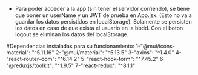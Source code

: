 - Para poder acceder a la app (sin tener el servidor corriendo), se tiene que poner un userName y un JWT de prueba en App.jsx. (Esto no va a guardar los datos persistidos en localStorage). Solamente se persisten los datos en caso de que exista el usuario en la bbdd. 
Con el boton logout se eliminan los datos del localStorage. 

#Dependencias instaladas para su funcionamiento:
1-"@mui/icons-material": "^5.11.16"
2-"@mui/material": "^5.13.5"
3-"axios": "^1.4.0"
4-"react-router-dom": "^6.14.2"
5-"react-hook-form": "^7.45.2"
6-"@reduxjs/toolkit": "^1.9.5"
7-"react-redux": "^8.1.1"
